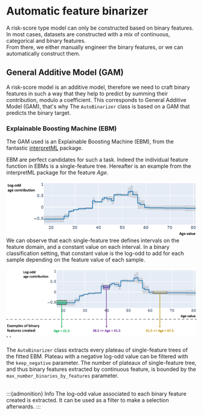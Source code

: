 # Automatic feature binarizer

A risk-score type model can only be constructed based on binary features.  In most cases, datasets are constructed with a mix of continuous, categorical and binary features.  
From there, we either manually engineer the binary features, or we can automatically construct them.

## General Additive Model (GAM)
 
A risk-score model is an additive model, therefore we need to craft binary features in such a way that they help to predict by summing their contribution, modulo a coefficient. This corresponds to General Additive Model (GAM), that's why The `AutoBinarizer` class is based on a GAM that predicts the binary target.  

### Explainable Boosting Machine (EBM)

The GAM used is an Explainable Boosting Machine (EBM), from the fantastic <a href="https://github.com/interpretml/interpret">interpretML</a> package.

EBM are perfect candidates for such a task. Indeed the individual feature function in EBMs is a single-feature tree.
Hereafter is an example from the interpretML package for the feature *Age*.

<img src="illustration_single_feature_tree_annotated.PNG" style="width:650px;" align="right" />

We can observe that each single-feature tree defines intervals on the feature domain, and a constant value on each interval. In a binary classification setting, that constant value is the log-odd to add for each sample depending on the feature value of each sample. 


<img src="illustration_feature_extraction.PNG" align="right" style="width:700px;"/>

'   '

The `AutoBinarizer` class extracts every plateau of single-feature trees of the fitted EBM. Plateau with a negative log-odd value can be filtered with the `keep_negative` parameter. The number of plateaux of single-feature tree, and thus binary features extracted by continuous feature, is bounded by the `max_number_binaries_by_features` parameter.
<br /><br />

:::{admonition} Info
The log-odd value associated to each binary feature created is extracted. It can be used as a filter to make a selection afterwards.
:::

